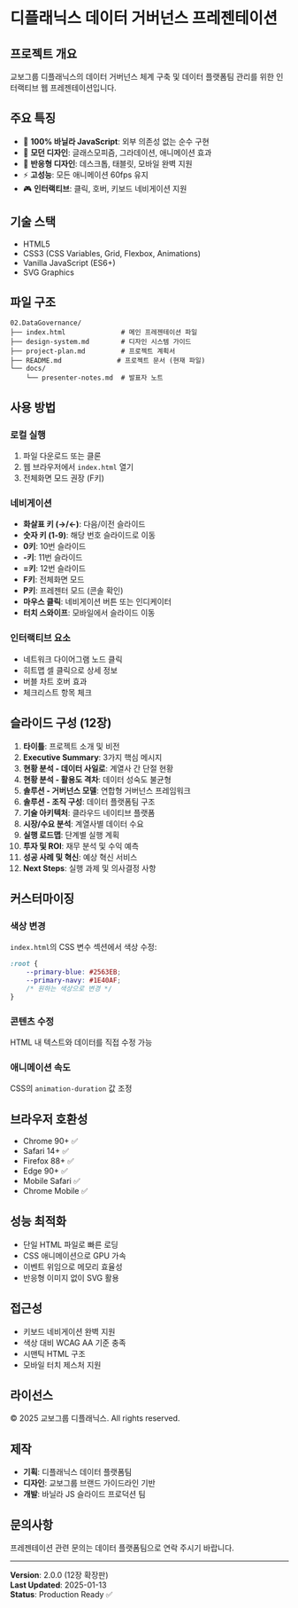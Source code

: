 # 디플래닉스 데이터 거버넌스 프레젠테이션

## 프로젝트 개요
교보그룹 디플래닉스의 데이터 거버넌스 체계 구축 및 데이터 플랫폼팀 관리를 위한 인터랙티브 웹 프레젠테이션입니다.

## 주요 특징
- 🎯 **100% 바닐라 JavaScript**: 외부 의존성 없는 순수 구현
- 🎨 **모던 디자인**: 글래스모피즘, 그라데이션, 애니메이션 효과
- 📱 **반응형 디자인**: 데스크톱, 태블릿, 모바일 완벽 지원
- ⚡ **고성능**: 모든 애니메이션 60fps 유지
- 🎮 **인터랙티브**: 클릭, 호버, 키보드 네비게이션 지원

## 기술 스택
- HTML5
- CSS3 (CSS Variables, Grid, Flexbox, Animations)
- Vanilla JavaScript (ES6+)
- SVG Graphics

## 파일 구조
```
02.DataGovernance/
├── index.html              # 메인 프레젠테이션 파일
├── design-system.md        # 디자인 시스템 가이드
├── project-plan.md         # 프로젝트 계획서
├── README.md              # 프로젝트 문서 (현재 파일)
└── docs/
    └── presenter-notes.md  # 발표자 노트
```

## 사용 방법

### 로컬 실행
1. 파일 다운로드 또는 클론
2. 웹 브라우저에서 `index.html` 열기
3. 전체화면 모드 권장 (F키)

### 네비게이션
- **화살표 키 (→/←)**: 다음/이전 슬라이드
- **숫자 키 (1-9)**: 해당 번호 슬라이드로 이동
- **0키**: 10번 슬라이드
- **-키**: 11번 슬라이드
- **=키**: 12번 슬라이드
- **F키**: 전체화면 모드
- **P키**: 프레젠터 모드 (콘솔 확인)
- **마우스 클릭**: 네비게이션 버튼 또는 인디케이터
- **터치 스와이프**: 모바일에서 슬라이드 이동

### 인터랙티브 요소
- 네트워크 다이어그램 노드 클릭
- 히트맵 셀 클릭으로 상세 정보
- 버블 차트 호버 효과
- 체크리스트 항목 체크

## 슬라이드 구성 (12장)
1. **타이틀**: 프로젝트 소개 및 비전
2. **Executive Summary**: 3가지 핵심 메시지
3. **현황 분석 - 데이터 사일로**: 계열사 간 단절 현황
4. **현황 분석 - 활용도 격차**: 데이터 성숙도 불균형
5. **솔루션 - 거버넌스 모델**: 연합형 거버넌스 프레임워크
6. **솔루션 - 조직 구성**: 데이터 플랫폼팀 구조
7. **기술 아키텍처**: 클라우드 네이티브 플랫폼
8. **시장/수요 분석**: 계열사별 데이터 수요
9. **실행 로드맵**: 단계별 실행 계획
10. **투자 및 ROI**: 재무 분석 및 수익 예측
11. **성공 사례 및 혁신**: 예상 혁신 서비스
12. **Next Steps**: 실행 과제 및 의사결정 사항

## 커스터마이징

### 색상 변경
`index.html`의 CSS 변수 섹션에서 색상 수정:
```css
:root {
    --primary-blue: #2563EB;
    --primary-navy: #1E40AF;
    /* 원하는 색상으로 변경 */
}
```

### 콘텐츠 수정
HTML 내 텍스트와 데이터를 직접 수정 가능

### 애니메이션 속도
CSS의 `animation-duration` 값 조정

## 브라우저 호환성
- Chrome 90+ ✅
- Safari 14+ ✅
- Firefox 88+ ✅
- Edge 90+ ✅
- Mobile Safari ✅
- Chrome Mobile ✅

## 성능 최적화
- 단일 HTML 파일로 빠른 로딩
- CSS 애니메이션으로 GPU 가속
- 이벤트 위임으로 메모리 효율성
- 반응형 이미지 없이 SVG 활용

## 접근성
- 키보드 네비게이션 완벽 지원
- 색상 대비 WCAG AA 기준 충족
- 시맨틱 HTML 구조
- 모바일 터치 제스처 지원

## 라이선스
© 2025 교보그룹 디플래닉스. All rights reserved.

## 제작
- **기획**: 디플래닉스 데이터 플랫폼팀
- **디자인**: 교보그룹 브랜드 가이드라인 기반
- **개발**: 바닐라 JS 슬라이드 프로덕션 팀

## 문의사항
프레젠테이션 관련 문의는 데이터 플랫폼팀으로 연락 주시기 바랍니다.

---

**Version**: 2.0.0 (12장 확장판)  
**Last Updated**: 2025-01-13  
**Status**: Production Ready ✅
